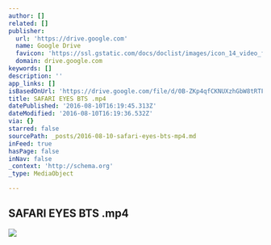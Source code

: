 ```yaml
---
author: []
related: []
publisher:
  url: 'https://drive.google.com'
  name: Google Drive
  favicon: 'https://ssl.gstatic.com/docs/doclist/images/icon_14_video_favicon.ico'
  domain: drive.google.com
keywords: []
description: ''
app_links: []
isBasedOnUrl: 'https://drive.google.com/file/d/0B-ZKp4qfCKNUXzhGbW8tRTFOR2s/view?pref=2&pli=1'
title: SAFARI EYES BTS .mp4
datePublished: '2016-08-10T16:19:45.313Z'
dateModified: '2016-08-10T16:19:36.532Z'
via: {}
starred: false
sourcePath: _posts/2016-08-10-safari-eyes-bts-mp4.md
inFeed: true
hasPage: false
inNav: false
_context: 'http://schema.org'
_type: MediaObject

---
```

<article style=""><h1>SAFARI EYES BTS .mp4</h1><img src="https://lh5.googleusercontent.com/1pW5xYkyyj7DOmZVh7ndFo820cHb6u0mUwe56rGOpmmmqW9x0_qr9A=w1200-h630-p" /></article>